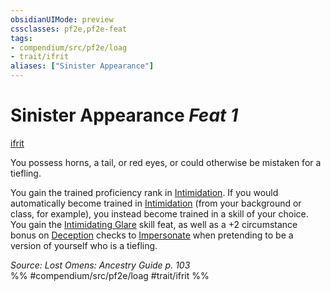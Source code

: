```yaml
---
obsidianUIMode: preview
cssclasses: pf2e,pf2e-feat
tags:
- compendium/src/pf2e/loag
- trait/ifrit
aliases: ["Sinister Appearance"]
---
```

# Sinister Appearance  *Feat 1*  
[ifrit](rules/traits/ifrit-b2.md "Ifrit Ancestry & Heritage Trait")  


You possess horns, a tail, or red eyes, or could otherwise be mistaken for a tiefling.

You gain the trained proficiency rank in [Intimidation](compendium/skills.md#Intimidation). If you would automatically become trained in [Intimidation](compendium/skills.md#Intimidation) (from your background or class, for example), you instead become trained in a skill of your choice. You gain the [Intimidating Glare](compendium/feats/intimidating-glare.md) skill feat, as well as a +2 circumstance bonus on [Deception](compendium/skills.md#Deception) checks to [Impersonate](rules/actions/impersonate.md) when pretending to be a version of yourself who is a tiefling.

*Source: Lost Omens: Ancestry Guide p. 103*  
%% #compendium/src/pf2e/loag #trait/ifrit %%